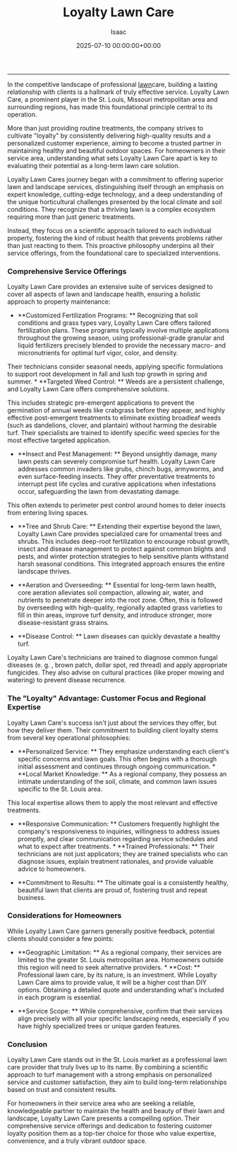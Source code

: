 ﻿---
title: Loyalty Lawn Care
description: In the competitive landscape of professional lawn care, building a lasting relationship with clients is a hallmark of truly effective service.
slug: /loyalty-lawn-care/
date: 2025-07-10 00:00:00+00:00
lastmod: 2025-07-10 00:00:00+03:00
author: Isaac
categories:

- Lawn Care

- Services

- Reviews
tags:

- lawn-care

- loyalty

- lawn
layout: post
---
---

In the competitive landscape of professional [lawn](https://pestpolicy.com/10-essential-lawn-and-garden-tools-for-fall/)care, building a lasting relationship with clients is a hallmark of truly effective service. Loyalty Lawn Care, a prominent player in the St. Louis, Missouri metropolitan area and surrounding regions, has made this foundational principle central to its operation.

More than just providing routine treatments, the company strives to cultivate "loyalty" by consistently delivering high-quality results and a personalized customer experience, aiming to become a trusted partner in maintaining healthy and beautiful outdoor spaces. For homeowners in their service area, understanding what sets Loyalty Lawn Care apart is key to evaluating their potential as a long-term lawn care solution.

Loyalty Lawn Cares journey began with a commitment to offering superior lawn and landscape services, distinguishing itself through an emphasis on expert knowledge, cutting-edge technology, and a deep understanding of the unique horticultural challenges presented by the local climate and soil conditions. They recognize that a thriving lawn is a complex ecosystem requiring more than just generic treatments.

Instead, they focus on a scientific approach tailored to each individual property, fostering the kind of robust health that prevents problems rather than just reacting to them. This proactive philosophy underpins all their service offerings, from the foundational care to specialized interventions.

###  Comprehensive Service Offerings

Loyalty Lawn Care provides an extensive suite of services designed to cover all aspects of lawn and landscape health, ensuring a holistic approach to property maintenance:

* **Customized Fertilization Programs: ** Recognizing that soil conditions and grass types vary, Loyalty Lawn Care offers tailored fertilization plans. These programs typically involve multiple applications throughout the growing season, using professional-grade granular and liquid fertilizers precisely blended to provide the necessary macro- and micronutrients for optimal turf vigor, color, and density.

Their technicians consider seasonal needs, applying specific formulations to support root development in fall and lush top growth in spring and summer. * **Targeted Weed Control: ** Weeds are a persistent challenge, and Loyalty Lawn Care offers comprehensive solutions.

This includes strategic pre-emergent applications to prevent the germination of annual weeds like crabgrass before they appear, and highly effective post-emergent treatments to eliminate existing broadleaf weeds (such as dandelions, clover, and plantain) without harming the desirable turf. Their specialists are trained to identify specific weed species for the most effective targeted application.

* **Insect and Pest Management: ** Beyond unsightly damage, many lawn pests can severely compromise turf health. Loyalty Lawn Care addresses common invaders like grubs, chinch bugs, armyworms, and even surface-feeding insects. They offer preventative treatments to interrupt pest life cycles and curative applications when infestations occur, safeguarding the lawn from devastating damage.

This often extends to perimeter pest control around homes to deter insects from entering living spaces.

* **Tree and Shrub Care: ** Extending their expertise beyond the lawn, Loyalty Lawn Care provides specialized care for ornamental trees and shrubs. This includes deep-root fertilization to encourage robust growth, insect and disease management to protect against common blights and pests, and winter protection strategies to help sensitive plants withstand harsh seasonal conditions. This integrated approach ensures the entire landscape thrives.

* **Aeration and Overseeding: ** Essential for long-term lawn health, core aeration alleviates soil compaction, allowing air, water, and nutrients to penetrate deeper into the root zone. Often, this is followed by overseeding with high-quality, regionally adapted grass varieties to fill in thin areas, improve turf density, and introduce stronger, more disease-resistant grass strains.

* **Disease Control: ** Lawn diseases can quickly devastate a healthy turf.

Loyalty Lawn Care's technicians are trained to diagnose common fungal diseases (e. g. , brown patch, dollar spot, red thread) and apply appropriate fungicides. They also advise on cultural practices (like proper mowing and watering) to prevent disease recurrence.

###  The "Loyalty" Advantage: Customer Focus and Regional Expertise

Loyalty Lawn Care's success isn't just about the services they offer, but how they deliver them. Their commitment to building client loyalty stems from several key operational philosophies:

* **Personalized Service: ** They emphasize understanding each client's specific concerns and lawn goals. This often begins with a thorough initial assessment and continues through ongoing communication. * **Local Market Knowledge: ** As a regional company, they possess an intimate understanding of the soil, climate, and common lawn issues specific to the St. Louis area.

This local expertise allows them to apply the most relevant and effective treatments.

* **Responsive Communication: ** Customers frequently highlight the company's responsiveness to inquiries, willingness to address issues promptly, and clear communication regarding service schedules and what to expect after treatments. * **Trained Professionals: ** Their technicians are not just applicators; they are trained specialists who can diagnose issues, explain treatment rationales, and provide valuable advice to homeowners.

* **Commitment to Results: ** The ultimate goal is a consistently healthy, beautiful lawn that clients are proud of, fostering trust and repeat business.

###  Considerations for Homeowners

While Loyalty Lawn Care garners generally positive feedback, potential clients should consider a few points:

* **Geographic Limitation: ** As a regional company, their services are limited to the greater St. Louis metropolitan area. Homeowners outside this region will need to seek alternative providers. * **Cost: ** Professional lawn care, by its nature, is an investment. While Loyalty Lawn Care aims to provide value, it will be a higher cost than DIY options. Obtaining a detailed quote and understanding what's included in each program is essential.

* **Service Scope: ** While comprehensive, confirm that their services align precisely with all your specific landscaping needs, especially if you have highly specialized trees or unique garden features.

###  Conclusion

Loyalty Lawn Care stands out in the St. Louis market as a professional lawn care provider that truly lives up to its name. By combining a scientific approach to turf management with a strong emphasis on personalized service and customer satisfaction, they aim to build long-term relationships based on trust and consistent results.

For homeowners in their service area who are seeking a reliable, knowledgeable partner to maintain the health and beauty of their lawn and landscape, Loyalty Lawn Care presents a compelling option. Their comprehensive service offerings and dedication to fostering customer loyalty position them as a top-tier choice for those who value expertise, convenience, and a truly vibrant outdoor space.
